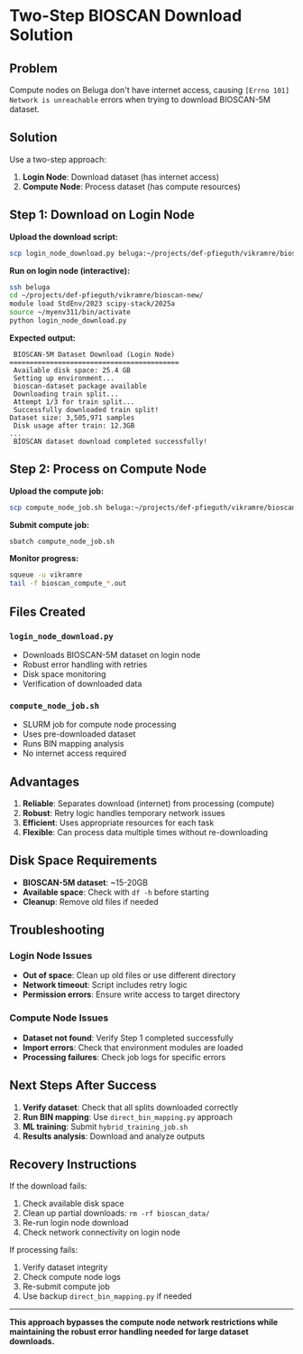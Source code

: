# Two-Step BIOSCAN Download Solution

## Problem
Compute nodes on Beluga don't have internet access, causing `[Errno 101] Network is unreachable` errors when trying to download BIOSCAN-5M dataset.

## Solution
Use a two-step approach:
1. **Login Node**: Download dataset (has internet access)
2. **Compute Node**: Process dataset (has compute resources)

## Step 1: Download on Login Node

**Upload the download script:**
```bash
scp login_node_download.py beluga:~/projects/def-pfieguth/vikramre/bioscan-new/
```

**Run on login node (interactive):**
```bash
ssh beluga
cd ~/projects/def-pfieguth/vikramre/bioscan-new/
module load StdEnv/2023 scipy-stack/2025a
source ~/myenv311/bin/activate
python login_node_download.py
```

**Expected output:**
```
 BIOSCAN-5M Dataset Download (Login Node)
==========================================
 Available disk space: 25.4 GB
 Setting up environment...
 bioscan-dataset package available
 Downloading train split...
 Attempt 1/3 for train split...
 Successfully downloaded train split!
Dataset size: 3,505,971 samples
 Disk usage after train: 12.3GB
...
 BIOSCAN dataset download completed successfully!
```

## Step 2: Process on Compute Node

**Upload the compute job:**
```bash
scp compute_node_job.sh beluga:~/projects/def-pfieguth/vikramre/bioscan-new/
```

**Submit compute job:**
```bash
sbatch compute_node_job.sh
```

**Monitor progress:**
```bash
squeue -u vikramre
tail -f bioscan_compute_*.out
```

## Files Created

### `login_node_download.py`
- Downloads BIOSCAN-5M dataset on login node
- Robust error handling with retries
- Disk space monitoring
- Verification of downloaded data

### `compute_node_job.sh`
- SLURM job for compute node processing
- Uses pre-downloaded dataset
- Runs BIN mapping analysis
- No internet access required

## Advantages

1. **Reliable**: Separates download (internet) from processing (compute)
2. **Robust**: Retry logic handles temporary network issues
3. **Efficient**: Uses appropriate resources for each task
4. **Flexible**: Can process data multiple times without re-downloading

## Disk Space Requirements

- **BIOSCAN-5M dataset**: ~15-20GB
- **Available space**: Check with `df -h` before starting
- **Cleanup**: Remove old files if needed

## Troubleshooting

### Login Node Issues
- **Out of space**: Clean up old files or use different directory
- **Network timeout**: Script includes retry logic
- **Permission errors**: Ensure write access to target directory

### Compute Node Issues
- **Dataset not found**: Verify Step 1 completed successfully
- **Import errors**: Check that environment modules are loaded
- **Processing failures**: Check job logs for specific errors

## Next Steps After Success

1. **Verify dataset**: Check that all splits downloaded correctly
2. **Run BIN mapping**: Use `direct_bin_mapping.py` approach
3. **ML training**: Submit `hybrid_training_job.sh`
4. **Results analysis**: Download and analyze outputs

## Recovery Instructions

If the download fails:
1. Check available disk space
2. Clean up partial downloads: `rm -rf bioscan_data/`
3. Re-run login node download
4. Check network connectivity on login node

If processing fails:
1. Verify dataset integrity
2. Check compute node logs
3. Re-submit compute job
4. Use backup `direct_bin_mapping.py` if needed

---

**This approach bypasses the compute node network restrictions while maintaining the robust error handling needed for large dataset downloads.**